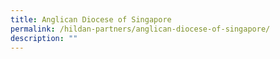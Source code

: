 ```yaml
---
title: Anglican Diocese of Singapore
permalink: /hildan-partners/anglican-diocese-of-singapore/
description: ""
---
```

